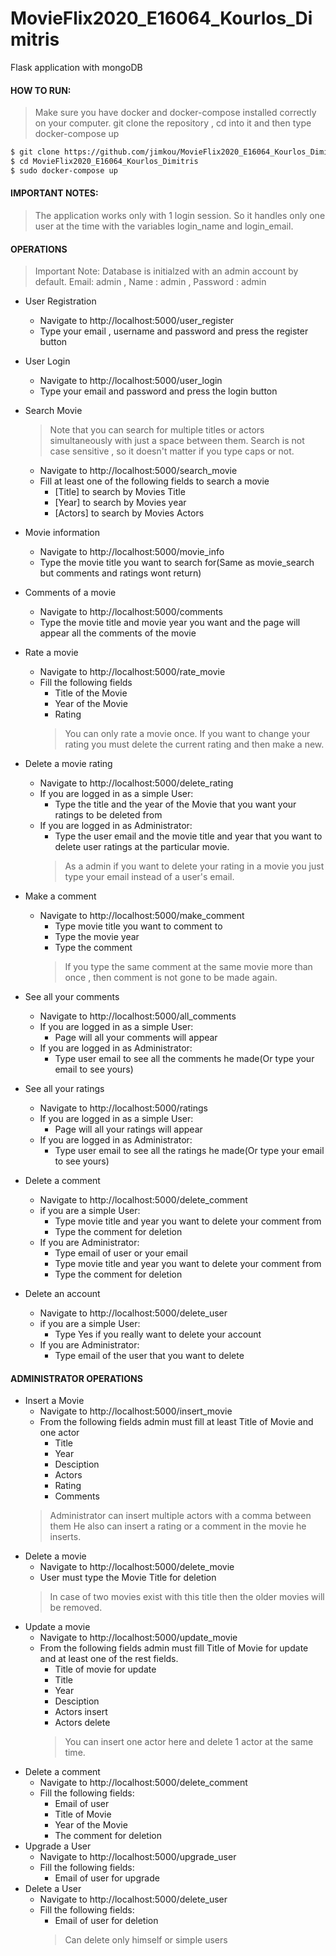 # MovieFlix2020_E16064_Kourlos_Dimitris
Flask application with mongoDB

#### HOW TO RUN:
>Make sure you have docker and docker-compose installed correctly on your computer.
>git clone the repository , cd into it and then type docker-compose up
```sh
$ git clone https://github.com/jimkou/MovieFlix2020_E16064_Kourlos_Dimitris.git
$ cd MovieFlix2020_E16064_Kourlos_Dimitris
$ sudo docker-compose up
```
#### IMPORTANT NOTES:
> The application works only with 1 login session. So it handles only one user at the time with the variables login_name and login_email.

#### OPERATIONS
> Important Note: Database is initialzed with an admin account by default. Email: admin , Name : admin , Password : admin
- User Registration 
  - Navigate to http://localhost:5000/user_register 
  - Type your email , username and password and press the register button
- User Login 
  - Navigate to http://localhost:5000/user_login
  - Type your email and password and press the login button
- Search Movie
    >  Note that you can search for multiple titles or actors simultaneously with just a space between them.
    > Search is not case sensitive , so it doesn't matter if you type caps or not.
  - Navigate to http://localhost:5000/search_movie
  - Fill at least one of the following fields to search a movie
      * [Title] to search by  Movies Title
      * [Year] to search by Movies year
      * [Actors] to search by Movies Actors
- Movie information
  - Navigate to http://localhost:5000/movie_info
  - Type the movie title you want to search for(Same as movie_search but comments and ratings wont return)
- Comments of a movie
  - Navigate to http://localhost:5000/comments
  - Type the movie title and movie year you want and the page will appear all the comments of the movie
     
- Rate a movie
  - Navigate to http://localhost:5000/rate_movie
  - Fill the following fields
    *  Title of the Movie
    *  Year of the Movie
    *  Rating
    > You can only rate a movie once. If you want to change your rating you must delete the current rating and then make a new.
 - Delete a movie rating
    - Navigate to http://localhost:5000/delete_rating
    - If you are logged in as a simple User:
        * Type the title and the year of the Movie that you want your ratings to be deleted from
    - If you are logged in as Administrator:
        * Type the user email and the movie title and year that you want to delete user ratings at the particular movie.
        > As a admin if you want to delete your rating in a movie you just type your email instead of a user's email.
- Make a comment
    - Navigate to http://localhost:5000/make_comment
        * Type movie title you want to comment to
        * Type the movie year 
        * Type the comment
        > If you type the same comment at the same movie more than once , then comment is not gone to be made again.
- See all your comments 
    - Navigate to http://localhost:5000/all_comments
    - If you are logged in as a simple User:
        * Page will all your comments will appear
    - If you are logged in as Administrator:
        * Type user email to see all the comments he made(Or type your email to see yours) 
- See all your ratings
    - Navigate to http://localhost:5000/ratings
    - If you are logged in as a simple User:
         * Page will all your ratings will appear
    - If you are logged in as Administrator:
         * Type user email to see all the ratings he made(Or type your email to see yours) 
- Delete a comment
    - Navigate to http://localhost:5000/delete_comment
    - if you are a simple User:
        * Type movie title and year you want to delete your comment from
        * Type the comment for deletion
    - If you are Administrator:
        * Type email of user or your email
        * Type movie title and year you want to delete your comment from
        *  Type the comment for deletion
- Delete an account
    - Navigate to http://localhost:5000/delete_user
    - if you are a simple User:
        * Type Yes if you really want to delete your account
    - If you are Administrator:
        * Type email of the user that you want to delete
#### ADMINISTRATOR OPERATIONS
- Insert a Movie
    - Navigate to http://localhost:5000/insert_movie
    - From the following fields admin must fill at least Title of Movie and one actor
        * Title
        * Year
        * Desciption
        * Actors
        * Rating
        * Comments
    > Administrator can insert multiple actors with a comma between them
    > He also can insert a rating or a comment in the movie he inserts.
- Delete a movie
    - Navigate to http://localhost:5000/delete_movie
    - User must type the Movie Title for deletion
    >  In case of two movies exist with this title then the older movies will be removed.
- Update a movie
    - Navigate to http://localhost:5000/update_movie
    - From the following fields admin must fill  Title of Movie for update  and at least one of the rest fields.
        * Title of movie for update
        * Title
        * Year
        * Desciption
        * Actors insert
        * Actors delete
        > You can insert one actor here and delete 1 actor at the same time.
- Delete a comment 
    - Navigate to http://localhost:5000/delete_comment
    - Fill the following fields:
        * Email of user
        * Title of Movie
        * Year of the Movie
        * The comment for deletion
- Upgrade a User 
    - Navigate to http://localhost:5000/upgrade_user
    - Fill the following fields:
        * Email of user for upgrade 
- Delete a User 
    - Navigate to http://localhost:5000/delete_user
    - Fill the following fields:
        * Email of user for deletion      
        > Can delete only himself or simple users
